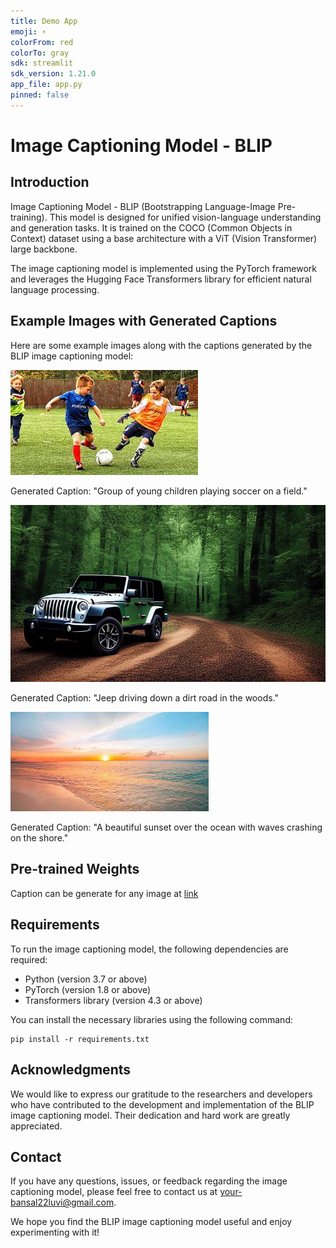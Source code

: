 ```yaml
---
title: Demo App
emoji: ⚡
colorFrom: red
colorTo: gray
sdk: streamlit
sdk_version: 1.21.0
app_file: app.py
pinned: false
---
```

# Image Captioning Model - BLIP

## Introduction
 Image Captioning Model - BLIP (Bootstrapping Language-Image Pre-training). This model is designed for unified vision-language understanding and generation tasks. It is trained on the COCO (Common Objects in Context) dataset using a base architecture with a ViT (Vision Transformer) large backbone.

The image captioning model is implemented using the PyTorch framework and leverages the Hugging Face Transformers library for efficient natural language processing.


## Example Images with Generated Captions
Here are some example images along with the captions generated by the BLIP image captioning model:

![Image 1](images/download.jpeg)

Generated Caption: "Group of young children playing soccer on a field."

![Image 2](images/jeep-7731084_640.jpg)

Generated Caption: "Jeep driving down a dirt road in the woods."

![Image 3](images/sunset.jpeg)

Generated Caption: "A beautiful sunset over the ocean with waves crashing on the shore."

## Pre-trained Weights
Caption can be generate for any image at [link](https://huggingface.co/spaces/luv-bansal/demo-app)

## Requirements
To run the image captioning model, the following dependencies are required:
- Python (version 3.7 or above)
- PyTorch (version 1.8 or above)
- Transformers library (version 4.3 or above)

You can install the necessary libraries using the following command:

```
pip install -r requirements.txt
```

## Acknowledgments
We would like to express our gratitude to the researchers and developers who have contributed to the development and implementation of the BLIP image captioning model. Their dedication and hard work are greatly appreciated.

## Contact
If you have any questions, issues, or feedback regarding the image captioning model, please feel free to contact us at [your-bansal22luvi@gmail.com](mailto:bansal22luvi@gmail.com).

We hope you find the BLIP image captioning model useful and enjoy experimenting with it!

